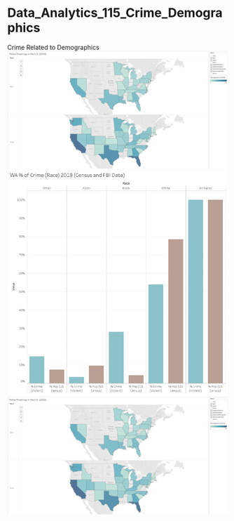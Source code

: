 # Data_Analytics_115_Crime_Demographics
Crime Related to Demographics
![Shooting Map of America (Race) 2019](https://raw.githubusercontent.com/levicollins9/Data_Analytics_115_Crime_Demographics/master/Shooting%20Map%20of%20America%20(Race)%202019.png)
![WA % of Crime (Race) 2019](https://raw.githubusercontent.com/levicollins9/Data_Analytics_115_Crime_Demographics/master/WA%20%25%20of%20Crime%20(Race)%202019.png)
![WA Crime by Population (Race) 2019](https://raw.githubusercontent.com/levicollins9/Data_Analytics_115_Crime_Demographics/master/Shooting%20Map%20of%20America%20(Race)%202019.png)
